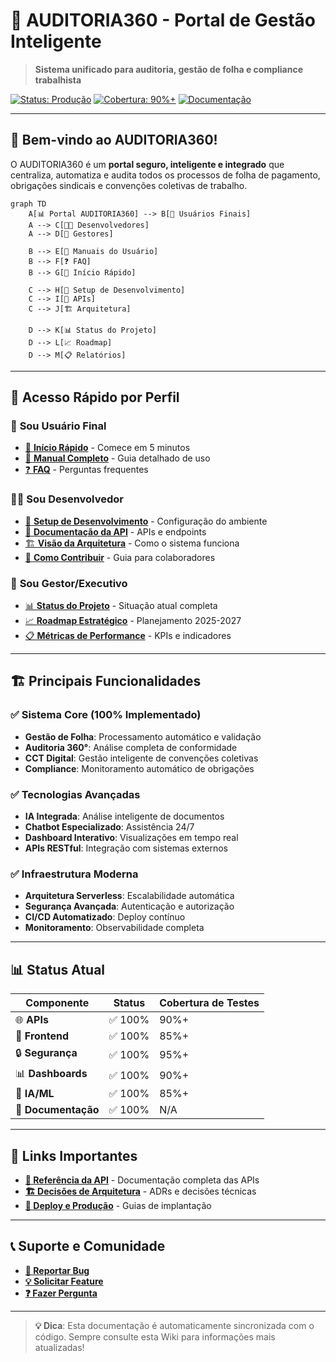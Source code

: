 # 🎯 AUDITORIA360 - Portal de Gestão Inteligente

> **Sistema unificado para auditoria, gestão de folha e compliance trabalhista**

[![Status: Produção](https://img.shields.io/badge/Status-Produção-green)](https://github.com/Thaislaine997/AUDITORIA360)
[![Cobertura: 90%+](https://img.shields.io/badge/Cobertura-90%25-brightgreen)](./developer-guides/testing-guide)
[![Documentação](https://img.shields.io/badge/Docs-100%25-blue)](./README)

---

## 🎊 **Bem-vindo ao AUDITORIA360!**

O AUDITORIA360 é um **portal seguro, inteligente e integrado** que centraliza, automatiza e audita todos os processos de folha de pagamento, obrigações sindicais e convenções coletivas de trabalho.

```mermaid
graph TD
    A[📊 Portal AUDITORIA360] --> B[👤 Usuários Finais]
    A --> C[👨‍💻 Desenvolvedores]
    A --> D[👔 Gestores]
    
    B --> E[📖 Manuais do Usuário]
    B --> F[❓ FAQ]
    B --> G[🚀 Início Rápido]
    
    C --> H[🔧 Setup de Desenvolvimento]
    C --> I[📡 APIs]
    C --> J[🏗️ Arquitetura]
    
    D --> K[📊 Status do Projeto]
    D --> L[📈 Roadmap]
    D --> M[📋 Relatórios]
```

---

## 🎯 **Acesso Rápido por Perfil**

### 👤 **Sou Usuário Final**
- [🚀 **Início Rápido**](./user-manuals/getting-started) - Comece em 5 minutos
- [📖 **Manual Completo**](./user-manuals/user-guide) - Guia detalhado de uso
- [❓ **FAQ**](./user-manuals/faq) - Perguntas frequentes

### 👨‍💻 **Sou Desenvolvedor**
- [🔧 **Setup de Desenvolvimento**](./developer-guides/development-setup) - Configuração do ambiente
- [📡 **Documentação da API**](./developer-guides/api-documentation) - APIs e endpoints
- [🏗️ **Visão da Arquitetura**](./developer-guides/architecture-overview) - Como o sistema funciona
- [🤝 **Como Contribuir**](./developer-guides/contributing) - Guia para colaboradores

### 👔 **Sou Gestor/Executivo**
- [📊 **Status do Projeto**](./strategic/project-status) - Situação atual completa
- [📈 **Roadmap Estratégico**](./strategic/roadmap) - Planejamento 2025-2027
- [📋 **Métricas de Performance**](./strategic/performance-metrics) - KPIs e indicadores

---

## 🏗️ **Principais Funcionalidades**

### ✅ **Sistema Core (100% Implementado)**
- **Gestão de Folha**: Processamento automático e validação
- **Auditoria 360°**: Análise completa de conformidade  
- **CCT Digital**: Gestão inteligente de convenções coletivas
- **Compliance**: Monitoramento automático de obrigações

### ✅ **Tecnologias Avançadas**
- **IA Integrada**: Análise inteligente de documentos
- **Chatbot Especializado**: Assistência 24/7
- **Dashboard Interativo**: Visualizações em tempo real
- **APIs RESTful**: Integração com sistemas externos

### ✅ **Infraestrutura Moderna**
- **Arquitetura Serverless**: Escalabilidade automática
- **Segurança Avançada**: Autenticação e autorização
- **CI/CD Automatizado**: Deploy contínuo
- **Monitoramento**: Observabilidade completa

---

## 📊 **Status Atual**

| Componente | Status | Cobertura de Testes |
|------------|---------|-------------------|
| 🌐 **APIs** | ✅ 100% | 90%+ |
| 🎨 **Frontend** | ✅ 100% | 85%+ |
| 🔒 **Segurança** | ✅ 100% | 95%+ |
| 📊 **Dashboards** | ✅ 100% | 90%+ |
| 🤖 **IA/ML** | ✅ 100% | 85%+ |
| 📖 **Documentação** | ✅ 100% | N/A |

---

## 🔗 **Links Importantes**

- **[📡 Referência da API](./api-reference/README)** - Documentação completa das APIs
- **[🏗️ Decisões de Arquitetura](./architecture-decisions/README)** - ADRs e decisões técnicas
- **[🚀 Deploy e Produção](./developer-guides/deployment)** - Guias de implantação

---

## 📞 **Suporte e Comunidade**

- **[🐛 Reportar Bug](https://github.com/Thaislaine997/AUDITORIA360/issues/new?template=bug_report.md)**
- **[💡 Solicitar Feature](https://github.com/Thaislaine997/AUDITORIA360/issues/new?template=feature_request.md)**
- **[❓ Fazer Pergunta](https://github.com/Thaislaine997/AUDITORIA360/discussions)**

---

> **💡 Dica**: Esta documentação é automaticamente sincronizada com o código. Sempre consulte esta Wiki para informações mais atualizadas!